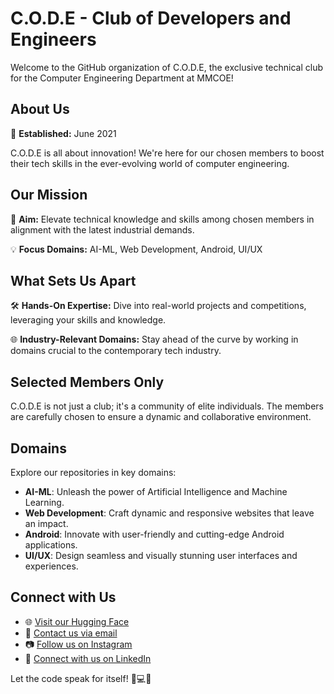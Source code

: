 # C.O.D.E - Club of Developers and Engineers

Welcome to the GitHub organization of C.O.D.E, the exclusive technical club for the Computer Engineering Department at MMCOE!

## About Us

📅 **Established:** June 2021

C.O.D.E is all about innovation! We're here for our chosen members to boost their tech skills in the ever-evolving world of computer engineering.

## Our Mission

🎯 **Aim:** Elevate technical knowledge and skills among chosen members in alignment with the latest industrial demands.

💡 **Focus Domains:** AI-ML, Web Development, Android, UI/UX

## What Sets Us Apart

🛠️ **Hands-On Expertise:** Dive into real-world projects and competitions, leveraging your skills and knowledge.

🌐 **Industry-Relevant Domains:** Stay ahead of the curve by working in domains crucial to the contemporary tech industry.

## Selected Members Only

C.O.D.E is not just a club; it's a community of elite individuals. The members are carefully chosen to ensure a dynamic and collaborative environment.

## Domains

Explore our repositories in key domains:

- **AI-ML**: Unleash the power of Artificial Intelligence and Machine Learning.
- **Web Development**: Craft dynamic and responsive websites that leave an impact.
- **Android**: Innovate with user-friendly and cutting-edge Android applications.
- **UI/UX**: Design seamless and visually stunning user interfaces and experiences.

## Connect with Us

- 🌐 [Visit our Hugging Face](https://huggingface.co/code-mmcoe)
- 📧 [Contact us via email](mailto:team_code@mmcoe.edu.in)
- 📷 [Follow us on Instagram](https://www.instagram.com/code_mmcoe)
- 🔗 [Connect with us on LinkedIn](https://www.linkedin.com/company/75646530/)

Let the code speak for itself! 🚀💻🌟
